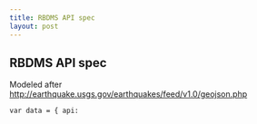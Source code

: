 ```yaml
---
title: RBDMS API spec
layout: post
---
```


## RBDMS API spec

Modeled after http://earthquake.usgs.gov/earthquakes/feed/v1.0/geojson.php

```
var data = { api: 
